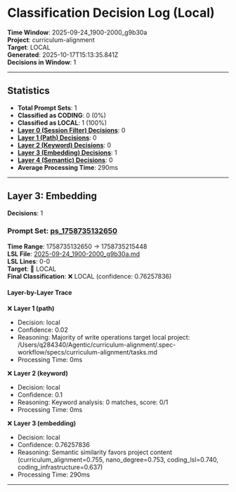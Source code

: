 # Classification Decision Log (Local)

**Time Window**: 2025-09-24_1900-2000_g9b30a<br>
**Project**: curriculum-alignment<br>
**Target**: LOCAL<br>
**Generated**: 2025-10-17T15:13:35.841Z<br>
**Decisions in Window**: 1

---

## Statistics

- **Total Prompt Sets**: 1
- **Classified as CODING**: 0 (0%)
- **Classified as LOCAL**: 1 (100%)
- **[Layer 0 (Session Filter) Decisions](#layer-0-session-filter)**: 0
- **[Layer 1 (Path) Decisions](#layer-1-path)**: 0
- **[Layer 2 (Keyword) Decisions](#layer-2-keyword)**: 0
- **[Layer 3 (Embedding) Decisions](#layer-3-embedding)**: 1
- **[Layer 4 (Semantic) Decisions](#layer-4-semantic)**: 0
- **Average Processing Time**: 290ms

---

## Layer 3: Embedding

**Decisions**: 1

### Prompt Set: [ps_1758735132650](../../history/2025-09-24_1900-2000_g9b30a.md#ps_1758735132650)

**Time Range**: 1758735132650 → 1758735215448<br>
**LSL File**: [2025-09-24_1900-2000_g9b30a.md](../../history/2025-09-24_1900-2000_g9b30a.md#ps_1758735132650)<br>
**LSL Lines**: 0-0<br>
**Target**: 📍 LOCAL<br>
**Final Classification**: ❌ LOCAL (confidence: 0.76257836)

#### Layer-by-Layer Trace

❌ **Layer 1 (path)**
- Decision: local
- Confidence: 0.02
- Reasoning: Majority of write operations target local project: /Users/q284340/Agentic/curriculum-alignment/.spec-workflow/specs/curriculum-alignment/tasks.md
- Processing Time: 0ms

❌ **Layer 2 (keyword)**
- Decision: local
- Confidence: 0.1
- Reasoning: Keyword analysis: 0 matches, score: 0/1
- Processing Time: 0ms

❌ **Layer 3 (embedding)**
- Decision: local
- Confidence: 0.76257836
- Reasoning: Semantic similarity favors project content (curriculum_alignment=0.755, nano_degree=0.753, coding_lsl=0.740, coding_infrastructure=0.637)
- Processing Time: 290ms

---

